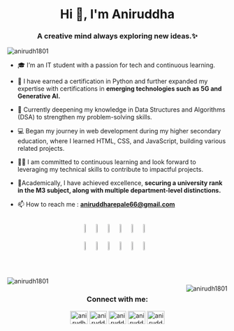 <h1 align="center">Hi 👋, I'm Aniruddha</h1>
<h3 align="center">A creative mind always exploring new ideas.✨</h3>

<p align="left"> <img src="https://komarev.com/ghpvc/?username=anirudh1801&label=Profile%20views&color=0e75b6&style=flat" alt="anirudh1801" /> </p>

- 🎓 I’m an IT student with a passion for tech and continuous learning.

- 🏅 I have earned a certification in Python and further expanded my expertise with certifications in **emerging technologies such as 5G and Generative AI.**

- 🌱 Currently deepening my knowledge in Data Structures and Algorithms (DSA) to strengthen my problem-solving skills.

- 💻 Began my journey in web development during my higher secondary education, where I learned HTML, CSS, and JavaScript, building various related projects.

- 👨‍💻 I am committed to continuous learning and look forward to leveraging my technical skills to contribute to impactful projects.
  
- 🏫Academically, I have achieved excellence, **securing a university rank in the M3 subject, along with multiple department-level distinctions.**

- 📫 How to reach me : **aniruddharepale66@gmail.com**
<br><br>
<div style="display: flex; flex-direction: column; align-items: center; gap: 20px;">
  <div style="display: flex; flex-wrap: wrap; justify-content: center; gap: 10px;">
    <img width="10%" src="https://www.vectorlogo.zone/logos/w3_html5/w3_html5-ar21.svg">
    <img width="10%" src="https://www.vectorlogo.zone/logos/javascript/javascript-ar21.svg">
    <img width="10%" src="https://www.vectorlogo.zone/logos/w3_css/w3_css-ar21.svg">
    <img width="10%" src="https://www.vectorlogo.zone/logos/java/java-ar21.svg">
    <img width="10%" src="https://www.vectorlogo.zone/logos/python/python-ar21.svg">
    <img width="10%" src="https://www.vectorlogo.zone/logos/json/json-ar21.svg">
  </div>
  <div style="display: flex; flex-wrap: wrap; justify-content: center; gap: 10px;">
    <img width="10%" src="https://www.vectorlogo.zone/logos/mysql/mysql-ar21.svg">
    <img width="10%" src="https://www.vectorlogo.zone/logos/sqlite/sqlite-ar21.svg">
    <img width="10%" src="https://www.vectorlogo.zone/logos/mongodb/mongodb-ar21.svg">
    <img width="10%" src="https://www.vectorlogo.zone/logos/nodejs/nodejs-ar21.svg">
    <img width="10%" src="https://www.vectorlogo.zone/logos/php/php-ar21.svg">
    <img width="10%" src="https://www.vectorlogo.zone/logos/reactjs/reactjs-ar21.svg">
  </div>
</div>




<br><br>

<p>&nbsp;<img align="left" src="https://github-readme-stats.vercel.app/api?username=anirudh1801&show_icons=true&locale=en" alt="anirudh1801" />
<br><img align="right" src="https://github-readme-streak-stats.herokuapp.com/?user=anirudh1801&" alt="anirudh1801" /></p>



<h3 align="center">Connect with me:</h3>
<p align="center">
<a href="https://twitter.com/anirudh_tweets" target="blank"><img align="center" src="https://raw.githubusercontent.com/rahuldkjain/github-profile-readme-generator/master/src/images/icons/Social/twitter.svg" alt="anirudh_tweets" height="30" width="40" /></a>
<a href="https://linkedin.com/in/aniruddha_repale" target="blank"><img align="center" src="https://raw.githubusercontent.com/rahuldkjain/github-profile-readme-generator/master/src/images/icons/Social/linked-in-alt.svg" alt="aniruddha_repale" height="30" width="40" /></a>
<a href="https://fb.com/aniruddha_repale" target="blank"><img align="center" src="https://raw.githubusercontent.com/rahuldkjain/github-profile-readme-generator/master/src/images/icons/Social/facebook.svg" alt="aniruddha_repale" height="30" width="40" /></a>
<a href="https://instagram.com/aniruddha_repale" target="blank"><img align="center" src="https://raw.githubusercontent.com/rahuldkjain/github-profile-readme-generator/master/src/images/icons/Social/instagram.svg" alt="aniruddha_repale" height="30" width="40" /></a>
<a href="https://www.youtube.com/c/aniruddha repale" target="blank"><img align="center" src="https://raw.githubusercontent.com/rahuldkjain/github-profile-readme-generator/master/src/images/icons/Social/youtube.svg" alt="aniruddha repale" height="30" width="40" /></a>
</p>
